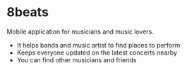 # 8beats 
Mobile application for musicians and music lovers.
- It helps bands and music artist to find places to perform
- Keeps everyone updated on the latest concerts nearby
- You can find other musicians and friends 
